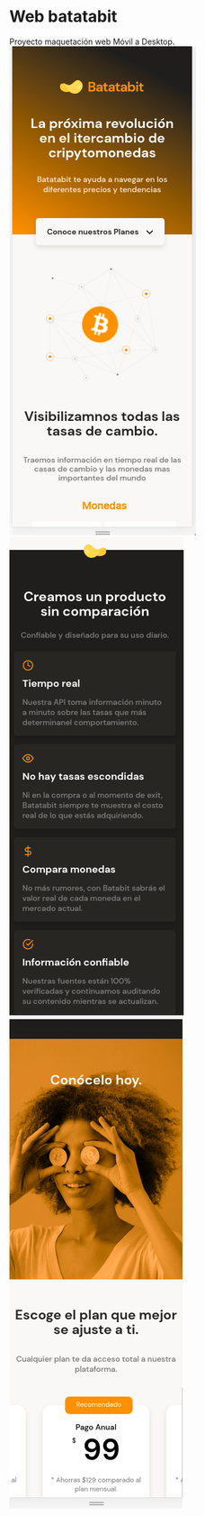# Web batatabit
Proyecto maquetación web Móvil a Desktop.
![Primera imagen web Batatabit](https://github.com/erikhernandezv/web_batatabit/blob/master/batatabit1.png)<br>
![Segunda imagen web Batatabit](https://github.com/erikhernandezv/web_batatabit/blob/master/batatbit2.png)
![Tercera imagen web Batatabit](https://github.com/erikhernandezv/web_batatabit/blob/master/batatabit3.png)

